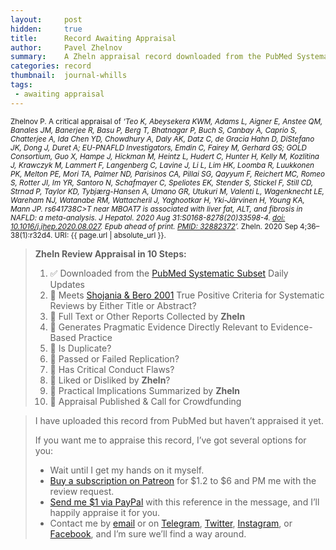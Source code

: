 ```yaml
---
layout:     post
hidden:     true
title:      Record Awaiting Appraisal
author:     Pavel Zhelnov
summary:    A Zheln appraisal record downloaded from the PubMed Systematic Subset daily updates.
categories: record
thumbnail:  journal-whills
tags:
 - awaiting appraisal
---
```


<small>Zhelnov P. A critical appraisal of _‘Teo K, Abeysekera KWM, Adams L, Aigner E, Anstee QM, Banales JM, Banerjee R, Basu P, Berg T, Bhatnagar P, Buch S, Canbay A, Caprio S, Chatterjee A, Ida Chen YD, Chowdhury A, Daly AK, Datz C, de Gracia Hahn D, DiStefano JK, Dong J, Duret A; EU-PNAFLD Investigators, Emdin C, Fairey M, Gerhard GS; GOLD Consortium, Guo X, Hampe J, Hickman M, Heintz L, Hudert C, Hunter H, Kelly M, Kozlitina J, Krawczyk M, Lammert F, Langenberg C, Lavine J, Li L, Lim HK, Loomba R, Luukkonen PK, Melton PE, Mori TA, Palmer ND, Parisinos CA, Pillai SG, Qayyum F, Reichert MC, Romeo S, Rotter JI, Im YR, Santoro N, Schafmayer C, Speliotes EK, Stender S, Stickel F, Still CD, Strnad P, Taylor KD, Tybjærg-Hansen A, Umano GR, Utukuri M, Valenti L, Wagenknecht LE, Wareham NJ, Watanabe RM, Wattacheril J, Yaghootkar H, Yki-Järvinen H, Young KA, Mann JP. rs641738C>T near MBOAT7 is associated with liver fat, ALT, and fibrosis in NAFLD: a meta-analysis. J Hepatol. 2020 Aug 31:S0168-8278(20)33598-4. [doi: 10.1016/j.jhep.2020.08.027](https://doi.org/10.1016/j.jhep.2020.08.027). Epub ahead of print. [PMID: 32882372](https://pubmed.gov/32882372)’._ Zheln. 2020 Sep 4;36–38(1):r32d4. URI: {{ page.url | absolute_url }}.</small>

> **Zheln Review Appraisal in 10 Steps:**
>
> 1. ✅ Downloaded from the [PubMed Systematic Subset](https://p1m.org/ssb) Daily Updates
> 2. 🔄 Meets [Shojania & Bero 2001](https://www.researchgate.net/publication/11820967_Taking_Advantage_of_the_Explosion_of_Systematic_Reviews_An_Efficient_MEDLINE_Search_Strategy) True Positive Criteria for Systematic Reviews by Either Title or Abstract?
> 3. 🔄 Full Text or Other Reports Collected by **Zheln**
> 4. 🔄 Generates Pragmatic Evidence Directly Relevant to Evidence-Based Practice
> 5. 🔄 Is Duplicate?
> 6. 🔄 Passed or Failed Replication?
> 7. 🔄 Has Critical Conduct Flaws?
> 8. 🔄 Liked or Disliked by **Zheln**?
> 9. 🔄 Practical Implications Summarized by **Zheln**
> 10. 🔄 Appraisal Published & Call for Crowdfunding

> I have uploaded this record from PubMed but haven’t appraised it yet.
>
> If you want me to appraise this record, I’ve got several options for you:
> * Wait until I get my hands on it myself.
> * [Buy a subscription on Patreon](https://patreon.com/zheln) for $1.2 to $6 and PM me with the review request.
> * [Send me $1 via PayPal](https://paypal.me/pjelnov) with this reference in the message, and I’ll happily appraise it for you.
> * Contact me by [email](mailto:pavel@zheln.com) or on [Telegram](https://t.me/drzhelnov), [Twitter](https://twitter.com/drzhelnov), [Instagram](https://instagram.com/igzheln), or [Facebook](https://facebook.com/drzhelnov), and I’m sure we’ll find a way around.
